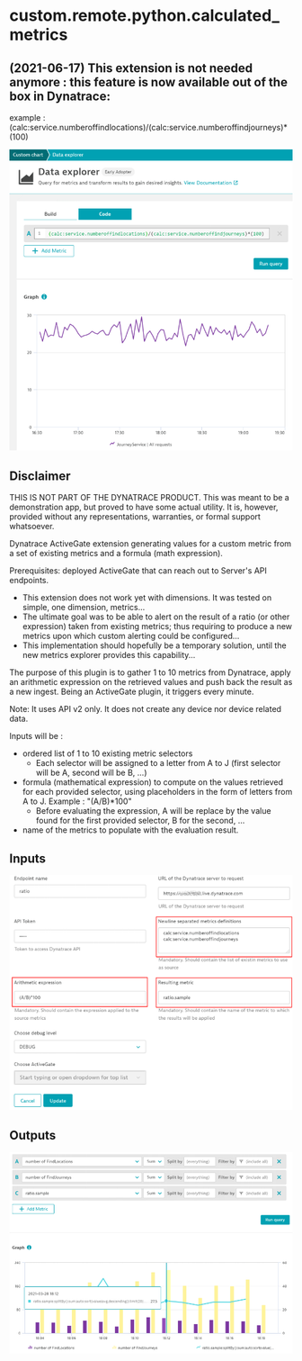 # custom.remote.python.calculated_metrics

## (2021-06-17) This extension is not needed anymore : this feature is now available out of the box in Dynatrace: 

example : 
(calc:service.numberoffindlocations)/(calc:service.numberoffindjourneys)*(100)

![OOTB feature](images/ootb_feature.png)


## Disclaimer
THIS IS NOT PART OF THE DYNATRACE PRODUCT. This was meant to be a demonstration app, but proved to have some actual utility. It is, however, provided without any representations, warranties, or formal support whatsoever.


Dynatrace ActiveGate extension generating values for a custom metric from a set of existing metrics and a formula (math expression).

Prerequisites: deployed ActiveGate that can reach out to Server's API endpoints.

- This extension does not work yet with dimensions. It was tested on simple, one dimension, metrics...
- The ultimate goal was to be able to alert on the result of a ratio (or other expression) taken from existing metrics; thus requiring to produce a new metrics upon which custom alerting could be configured...
- This implementation should hopefully be a temporary solution, until the new metrics explorer provides this capability...


The purpose of this plugin is to gather 1 to 10 metrics from Dynatrace, apply an arithmetic expression on the retrieved values and push back the result as a new ingest.
Being an ActiveGate plugin, it triggers every minute.

Note: It uses API v2 only. It does not create any device nor device related data.


Inputs will be : 
- ordered list of 1 to 10 existing metric selectors 
  *  Each selector will be assigned to a letter from A to J (first selector will be A, second will be B, ...)
- formula (mathematical expression) to compute on the values retrieved for each provided selector, using placeholders in the form of letters from A to J.
    Example : "(A/B)*100"   
  *  Before evaluating the expression, A will be replace by the value found for the first provided selector, B for the second, ...
- name of the metrics to populate with the evaluation result.

## Inputs
![Example inputs](images/sample_inputs.png)

## Outputs
![Example outputs](images/sample_outputs.png)

